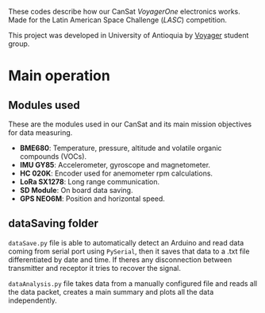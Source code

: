 These codes describe how our CanSat *VoyagerOne* electronics works. Made for the Latin American Space Challenge (*LASC*) competition.

This project was developed in University of Antioquia by [Voyager](https://astra-ae.co/voyager/) student group.


# Main operation
## Modules used
These are the modules used in our CanSat and its main mission objectives for data measuring.

- **BME680**: Temperature, pressure, altitude and volatile organic compounds (VOCs).
- **IMU GY85**: Accelerometer, gyroscope and magnetometer.
- **HC 020K**: Encoder used for anemometer rpm calculations.
- **LoRa SX1278**: Long range communication.
- **SD Module**: On board data saving.
- **GPS NEO6M**: Position and horizontal speed.


## dataSaving folder
`dataSave.py` file is able to automatically detect an Arduino and read data coming from serial port using `PySerial`, then it saves that data to a .txt file differentiated by date and time. If theres any disconnection between transmitter and receptor it tries to recover the signal.

`dataAnalysis.py` file takes data from a manually configured file and reads all the data packet, creates a main summary and plots all the data independently.
